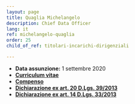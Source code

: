 ```yaml
---
layout: page
title: Quaglia Michelangelo
description: Chief Data Officer
lang: it
ref: michelangelo-quaglia
order: 25
child_of_ref: titolari-incarichi-dirigenziali

---
```


* **Data assunzione:** 1 settembre 2020
* [**Curriculum vitae**](./curriculum.pdf)
* [**Compenso**](./compenso.pdf)
* [**Dichiarazione ex art. 20 D.Lgs. 39/2013**](./art-20.pdf)
* [**Dichiarazione ex art. 14 D.Lgs. 33/2013**](./art-14.pdf)